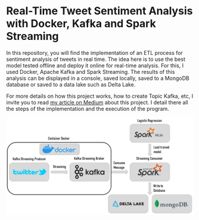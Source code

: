 # Real-Time Tweet Sentiment Analysis with Docker, Kafka and Spark Streaming

In this repository, you will find the implementation of an ETL process for sentiment analysis of tweets in real time. The idea here is to use the best model tested offline and deploy it online for real-time analysis. For this, I used Docker, Apache Kafka and Spark Streaming. The results of this analysis can be displayed in a console, saved locally, saved to a MongoDB database or saved to a data lake such as Delta Lake.

For more details on how this project works, how to create Topic Kafka, etc, I invite you to read [my article on Medium](https://medium.com/towards-artificial-intelligence/real-time-sentiment-analysis-with-docker-kafka-and-spark-streaming-952c06549de1) about this project. I detail there all the steps of the implementation and the execution of the program.

<img src="images/flow.png"/>
